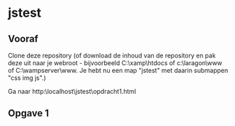 # jstest

## Vooraf
Clone deze repository (of download de inhoud van de repository en pak deze uit naar je webroot - bijvoorbeeld C:\xamp\htdocs of c:\laragon\www of C:\wampserver\www. Je hebt nu een map "jstest" met daarin submappen "css img js".)

Ga naar http:\\localhost\jstest\opdracht1.html

## Opgave 1
